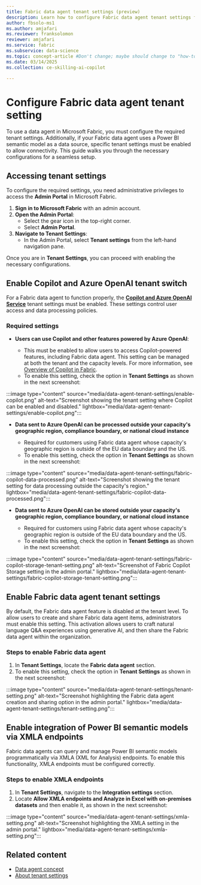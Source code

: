 ```yaml
---
title: Fabric data agent tenant settings (preview)
description: Learn how to configure Fabric data agent tenant settings for Power BI Semantic Models.
author: fbsolo-ms1
ms.author: amjafari
ms.reviewer: franksolomon
reviewer: amjafari
ms.service: fabric
ms.subservice: data-science
ms.topic: concept-article #Don't change; maybe should change to "how-to".
ms.date: 03/14/2025
ms.collection: ce-skilling-ai-copilot

---
```


# Configure Fabric data agent tenant setting

To use a data agent in Microsoft Fabric, you must configure the required tenant settings. Additionally, if your Fabric data agent uses a Power BI semantic model as a data source, specific tenant settings must be enabled to allow connectivity. This guide walks you through the necessary configurations for a seamless setup.

## Accessing tenant settings

To configure the required settings, you need administrative privileges to access the **Admin Portal** in Microsoft Fabric.

1. **Sign in to Microsoft Fabric** with an admin account.
2. **Open the Admin Portal**:
   - Select the gear icon in the top-right corner.
   - Select **Admin Portal**.
3. **Navigate to Tenant Settings**:
   - In the Admin Portal, select **Tenant settings** from the left-hand navigation pane.

Once you are in **Tenant Settings**, you can proceed with enabling the necessary configurations.

## Enable Copilot and Azure OpenAI tenant switch

For a Fabric data agent to function properly, the [**Copilot and Azure OpenAI Service**](../admin/service-admin-portal-copilot.md#users-can-use-copilot-and-other-features-powered-by-azure-openai) tenant settings must be enabled. These settings control user access and data processing policies.

### Required settings

- **Users can use Copilot and other features powered by Azure OpenAI**:

  - This must be enabled to allow users to access Copilot-powered features, including Fabric data agent. This setting can be managed at both the tenant and the capacity levels. For more information, see [Overview of Copilot in Fabric](../fundamentals/copilot-fabric-overview.md).
  - To enable this setting, check the option in **Tenant Settings** as shown in the next screenshot:

:::image type="content" source="media/data-agent-tenant-settings/enable-copilot.png" alt-text="Screenshot showing the tenant setting where Copilot can be enabled and disabled." lightbox="media/data-agent-tenant-settings/enable-copilot.png":::

- **Data sent to Azure OpenAI can be processed outside your capacity's geographic region, compliance boundary, or national cloud instance**

  - Required for customers using Fabric data agent whose capacity's geographic region is outside of the EU data boundary and the US.
  - To enable this setting, check the option in **Tenant Settings** as shown in the next screenshot:

:::image type="content" source="media/data-agent-tenant-settings/fabric-copilot-data-processed.png" alt-text="Screenshot showing the tenant setting for data processing outside the capacity's region." lightbox="media/data-agent-tenant-settings/fabric-copilot-data-processed.png":::

- **Data sent to Azure OpenAI can be stored outside your capacity's geographic region, compliance boundary, or national cloud instance**

  - Required for customers using Fabric data agent whose capacity's geographic region is outside of the EU data boundary and the US.
  - To enable this setting, check the option in **Tenant Settings** as shown in the next screenshot:

:::image type="content" source="media/data-agent-tenant-settings/fabric-copilot-storage-tenant-setting.png" alt-text="Screenshot of Fabric Copilot Storage setting in the admin portal." lightbox="media/data-agent-tenant-settings/fabric-copilot-storage-tenant-setting.png":::

## Enable Fabric data agent tenant settings

By default, the Fabric data agent feature is disabled at the tenant level. To allow users to create and share Fabric data agent items, administrators must enable this setting. This activation allows users to craft natural language Q&A experiences using generative AI, and then share the Fabric data agent within the organization.

### Steps to enable Fabric data agent

1. In **Tenant Settings**, locate the **Fabric data agent** section.
2. To enable this setting, check the option in **Tenant Settings** as shown in the next screenshot:

:::image type="content" source="media/data-agent-tenant-settings/tenant-setting.png" alt-text="Screenshot highlighting the Fabric data agent creation and sharing option in the admin portal." lightbox="media/data-agent-tenant-settings/tenant-setting.png":::

## Enable integration of Power BI semantic models via XMLA endpoints

Fabric data agents can query and manage Power BI semantic models programmatically via XMLA (XML for Analysis) endpoints. To enable this functionality, XMLA endpoints must be configured correctly.

### Steps to enable XMLA endpoints

1. In **Tenant Settings**, navigate to the **Integration settings** section.
2. Locate **Allow XMLA endpoints and Analyze in Excel with on-premises datasets** and then enable it, as shown in the next screenshot:

:::image type="content" source="media/data-agent-tenant-settings/xmla-setting.png" alt-text="Screenshot highlighting the XMLA setting in the admin portal." lightbox="media/data-agent-tenant-settings/xmla-setting.png":::

## Related content

- [Data agent concept](concept-data-agent.md)
- [About tenant settings](../admin/about-tenant-settings.md)